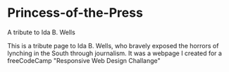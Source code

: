 # Princess-of-the-Press
A tribute to Ida B. Wells

This is a tribute page to Ida B. Wells, who bravely exposed the horrors of lynching in the South through journalism.  It was a webpage I created for a freeCodeCamp "Responsive Web Design Challange"
